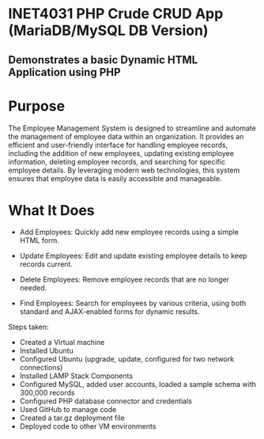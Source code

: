 # INET4031 PHP Crude CRUD App (MariaDB/MySQL DB Version)

## Demonstrates a basic Dynamic HTML Application using PHP

# Purpose
The Employee Management System is designed to streamline and automate the management of employee data within an organization. It provides an efficient and user-friendly interface for handling employee records, including the addition of new employees, updating existing employee information, deleting employee records, and searching for specific employee details. By leveraging modern web technologies, this system ensures that employee data is easily accessible and manageable.

# What It Does
* Add Employees: Quickly add new employee records using a simple HTML form.

* Update Employees: Edit and update existing employee details to keep records current.

* Delete Employees: Remove employee records that are no longer needed.

* Find Employees: Search for employees by various criteria, using both standard and AJAX-enabled forms for dynamic results.


Steps taken: 
* Created a Virtual machine
* Installed Ubuntu
* Configured Ubuntu (upgrade, update, configured for two network connections)
* Installed LAMP Stack Components
* Configured MySQL, added user accounts, loaded a sample schema with 300,000 records
* Configured PHP database connector and credentials
* Used GitHub to manage code
* Created a tar.gz deployment file
* Deployed code to other VM environments
